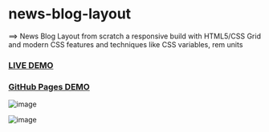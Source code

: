 #  news-blog-layout

==>  News Blog Layout from scratch a responsive build with HTML5/CSS Grid and modern CSS features 
     and techniques like CSS variables, rem units



### <a href="https://news-blog-website.netlify.app/">LIVE DEMO</a>


### <a href="https://saddamarbaa.github.io/news-blog-website/">GitHub Pages DEMO</a>


![image](https://user-images.githubusercontent.com/51326421/102723134-a9be9080-4338-11eb-9066-127930250fe5.png)



![image](https://user-images.githubusercontent.com/51326421/102722608-c48f0600-4334-11eb-8b8f-48077aa7b322.png)


